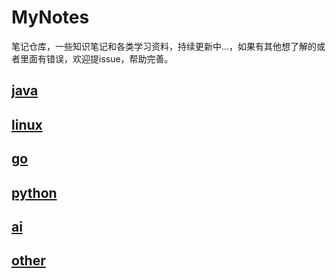 # MyNotes

笔记仓库，一些知识笔记和各类学习资料，持续更新中...，如果有其他想了解的或者里面有错误，欢迎提issue，帮助完善。

## [java](java/README.md)
## [linux](linux/README.md)
## [go](go/README.md)
## [python](python/README.md)
## [ai](ai/README.md)
## [other](other/README.md)
